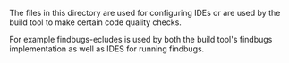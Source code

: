 The files in this directory are used for configuring IDEs or are used by the build tool to make certain code quality checks.

For example findbugs-ecludes is used by both the build tool's findbugs implementation as well as IDES for running findbugs.